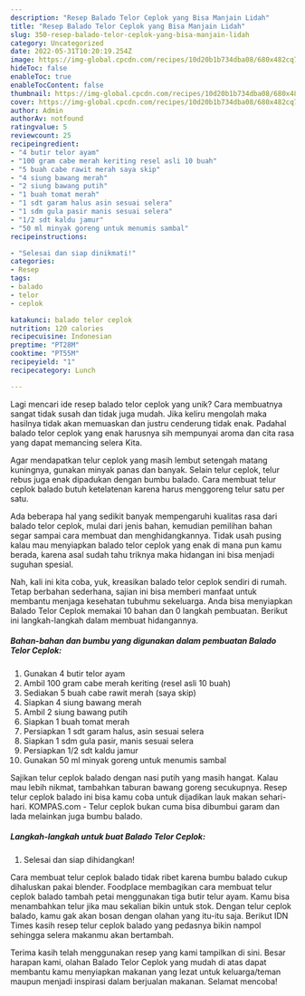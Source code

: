 ```yaml
---
description: "Resep Balado Telor Ceplok yang Bisa Manjain Lidah"
title: "Resep Balado Telor Ceplok yang Bisa Manjain Lidah"
slug: 350-resep-balado-telor-ceplok-yang-bisa-manjain-lidah
category: Uncategorized
date: 2022-05-31T10:20:19.254Z
image: https://img-global.cpcdn.com/recipes/10d20b1b734dba08/680x482cq70/balado-telor-ceplok-foto-resep-utama.jpg
hideToc: false
enableToc: true
enableTocContent: false
thumbnail: https://img-global.cpcdn.com/recipes/10d20b1b734dba08/680x482cq70/balado-telor-ceplok-foto-resep-utama.jpg
cover: https://img-global.cpcdn.com/recipes/10d20b1b734dba08/680x482cq70/balado-telor-ceplok-foto-resep-utama.jpg
author: Admin
authorAv: notfound
ratingvalue: 5
reviewcount: 25
recipeingredient:
- "4 butir telor ayam"
- "100 gram cabe merah keriting resel asli 10 buah"
- "5 buah cabe rawit merah saya skip"
- "4 siung bawang merah"
- "2 siung bawang putih"
- "1 buah tomat merah"
- "1 sdt garam halus asin sesuai selera"
- "1 sdm gula pasir manis sesuai selera"
- "1/2 sdt kaldu jamur"
- "50 ml minyak goreng untuk menumis sambal"
recipeinstructions:

- "Selesai dan siap dinikmati!"
categories:
- Resep
tags:
- balado
- telor
- ceplok

katakunci: balado telor ceplok 
nutrition: 120 calories
recipecuisine: Indonesian
preptime: "PT28M"
cooktime: "PT55M"
recipeyield: "1"
recipecategory: Lunch

---
```





Lagi mencari ide resep balado telor ceplok yang unik? Cara membuatnya sangat tidak susah dan tidak juga mudah. Jika keliru mengolah maka hasilnya tidak akan memuaskan dan justru cenderung tidak enak. Padahal balado telor ceplok yang enak harusnya sih mempunyai aroma dan cita rasa yang dapat memancing selera Kita.





Agar mendapatkan telur ceplok yang masih lembut setengah matang kuningnya, gunakan minyak panas dan banyak. Selain telur ceplok, telur rebus juga enak dipadukan dengan bumbu balado. Cara membuat telur ceplok balado butuh ketelatenan karena harus menggoreng telur satu per satu.

Ada beberapa hal yang sedikit banyak mempengaruhi kualitas rasa dari balado telor ceplok, mulai dari jenis bahan, kemudian pemilihan bahan segar sampai cara membuat dan menghidangkannya. Tidak usah pusing kalau mau menyiapkan balado telor ceplok yang enak di mana pun kamu berada, karena asal sudah tahu triknya maka hidangan ini bisa menjadi suguhan spesial.






Nah, kali ini kita coba, yuk, kreasikan balado telor ceplok sendiri di rumah. Tetap berbahan sederhana, sajian ini bisa memberi manfaat untuk membantu menjaga kesehatan tubuhmu sekeluarga. Anda bisa menyiapkan Balado Telor Ceplok memakai 10 bahan dan 0 langkah pembuatan. Berikut ini langkah-langkah dalam membuat hidangannya.

<!--inarticleads1-->

##### Bahan-bahan dan bumbu yang digunakan dalam pembuatan Balado Telor Ceplok:

1. Gunakan 4 butir telor ayam
1. Ambil 100 gram cabe merah keriting (resel asli 10 buah)
1. Sediakan 5 buah cabe rawit merah (saya skip)
1. Siapkan 4 siung bawang merah
1. Ambil 2 siung bawang putih
1. Siapkan 1 buah tomat merah
1. Persiapkan 1 sdt garam halus, asin sesuai selera
1. Siapkan 1 sdm gula pasir, manis sesuai selera
1. Persiapkan 1/2 sdt kaldu jamur
1. Gunakan 50 ml minyak goreng untuk menumis sambal


Sajikan telur ceplok balado dengan nasi putih yang masih hangat. Kalau mau lebih nikmat, tambahkan taburan bawang goreng secukupnya. Resep telur ceplok balado ini bisa kamu coba untuk dijadikan lauk makan sehari-hari. KOMPAS.com - Telur ceplok bukan cuma bisa dibumbui garam dan lada melainkan juga bumbu balado. 

<!--inarticleads2-->

##### Langkah-langkah untuk buat Balado Telor Ceplok:


1. Selesai dan siap dihidangkan!

Cara membuat telur ceplok balado tidak ribet karena bumbu balado cukup dihaluskan pakai blender. Foodplace membagikan cara membuat telur ceplok balado tambah petai menggunakan tiga butir telur ayam. Kamu bisa menambahkan telur jika mau sekalian bikin untuk stok. Dengan telur ceplok balado, kamu gak akan bosan dengan olahan yang itu-itu saja. Berikut IDN Times kasih resep telur ceplok balado yang pedasnya bikin nampol sehingga selera makanmu akan bertambah. 

Terima kasih telah menggunakan resep yang kami tampilkan di sini. Besar harapan kami, olahan Balado Telor Ceplok yang mudah di atas dapat membantu kamu menyiapkan makanan yang lezat untuk keluarga/teman maupun menjadi inspirasi dalam berjualan makanan. Selamat mencoba!
